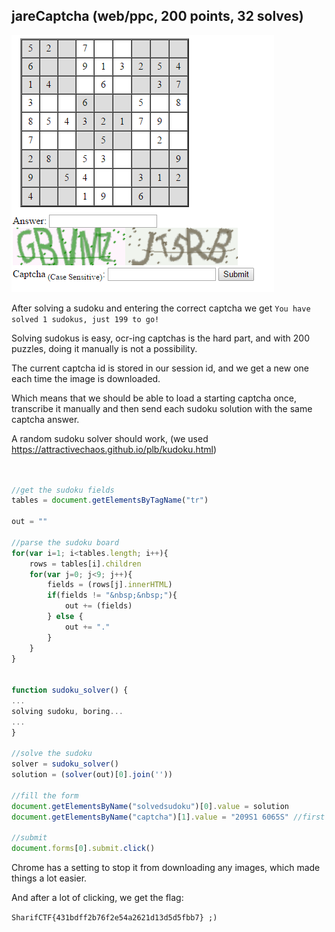 ## jareCaptcha (web/ppc, 200 points, 32 solves)

![scr1.png](scr1.png)


After solving a sudoku and entering the correct captcha we get `You have solved 1 sudokus, just 199 to go!`

Solving sudokus is easy, ocr-ing captchas is the hard part, and with 200 puzzles, doing it manually is not a possibility.

The current captcha id is stored in our session id, and we get a new one each time the image is downloaded.

Which means that we should be able to load a starting captcha once, transcribe it manually and then send each sudoku solution with the same captcha answer.

A random sudoku solver should work, (we used https://attractivechaos.github.io/plb/kudoku.html)

``` javascript


//get the sudoku fields
tables = document.getElementsByTagName("tr")

out = ""

//parse the sudoku board
for(var i=1; i<tables.length; i++){
	rows = tables[i].children
	for(var j=0; j<9; j++){
		fields = (rows[j].innerHTML)
		if(fields != "&nbsp;&nbsp;"){
			out += (fields)
		} else {
			out += "."
		}
	}
}


function sudoku_solver() {
...
solving sudoku, boring...
...
}

//solve the sudoku 
solver = sudoku_solver()
solution = (solver(out)[0].join(''))

//fill the form
document.getElementsByName("solvedsudoku")[0].value = solution
document.getElementsByName("captcha")[1].value = "209S1 6065S" //first captcha

//submit
document.forms[0].submit.click()

```

Chrome has a setting to stop it from downloading any images, which made things a lot easier.

And after a lot of clicking, we get the flag:

`SharifCTF{431bdff2b76f2e54a2621d13d5d5fbb7} ;) `